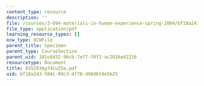 ```yaml
---
content_type: resource
description: ''
file: /courses/3-094-materials-in-human-experience-spring-2004/bf18a243504c09c34f78d98d6f4e5b25_03SI03Ag74Cu25a.pdf
file_type: application/pdf
learning_resource_types: []
ocw_type: OCWFile
parent_title: Specimen
parent_type: CourseSection
parent_uid: 101c6d32-96cb-7ef7-f8f2-ac2616ed2216
resourcetype: Document
title: 03SI03Ag74Cu25a.pdf
uid: bf18a243-504c-09c3-4f78-d98d6f4e5b25
---
```

